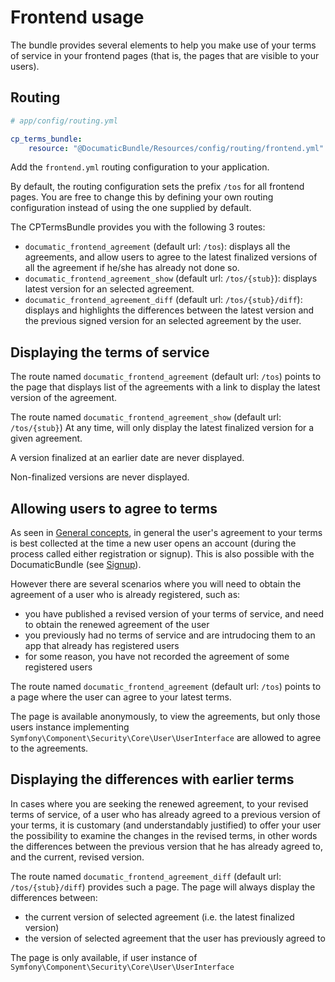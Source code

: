 Frontend usage
==============

The bundle provides several elements to help you make use of your terms of service in your frontend pages (that is, the pages that are visible to your users).

Routing
-------

```yaml
# app/config/routing.yml

cp_terms_bundle:
    resource: "@DocumaticBundle/Resources/config/routing/frontend.yml"
```
Add the `frontend.yml` routing configuration to your application.

By default, the routing configuration sets the prefix `/tos` for all frontend pages. You are free to change this by defining your own routing configuration instead of using the one supplied by default.

The CPTermsBundle provides you with the following 3 routes:

* `documatic_frontend_agreement` (default url: `/tos`): displays all the agreements, and allow users to agree to the latest finalized versions of all the agreement if he/she has already not done so.
* `documatic_frontend_agreement_show` (default url: `/tos/{stub}`): displays latest version for an selected agreement.
* `documatic_frontend_agreement_diff` (default url: `/tos/{stub}/diff`): displays and highlights the differences between the latest version and the previous signed version for an selected agreement by the user.

Displaying the terms of service
------------------------------

The route named `documatic_frontend_agreement` (default url: `/tos`) points to the page that displays list of the agreements with a link to display the latest version of the agreement.

The route named `documatic_frontend_agreement_show` (default url: `/tos/{stub}`) At any time, will only display the latest finalized version for a given agreement.

A version finalized at an earlier date are never displayed.

Non-finalized versions are never displayed.

Allowing users to agree to terms
--------------------------------

As seen in [General concepts](concepts.md), in general the user's agreement to your terms is best collected at the time a new user opens an account (during the process called either registration or signup). This is also possible with the DocumaticBundle (see [Signup](Resources/doc/signup.md)).

However there are several scenarios where you will need to obtain the agreement of a user who is already registered, such as:

* you have published a revised version of your terms of service, and need to obtain the renewed agreement of the user
* you previously had no terms of service and are intrudocing them to an app that already has registered users
* for some reason, you have not recorded the agreement of some registered users 

The route named `documatic_frontend_agreement` (default url: `/tos`) points to a page where the user can agree to your latest terms.

The page is available anonymously, to view the agreements, but only those users instance implementing `Symfony\Component\Security\Core\User\UserInterface` are allowed to agree to the agreements.

Displaying the differences with earlier terms
---------------------------------------------

In cases where you are seeking the renewed agreement, to your revised terms of service, of a user who has already agreed to a previous version of your terms, it is customary (and understandably justified) to offer your user the possibility to examine the changes in the revised terms, in other words the differences between the previous version that he has already agreed to, and the current, revised version.

The route named `documatic_frontend_agreement_diff` (default url: `/tos/{stub}/diff`) provides such a page. The page will always display the differences between:

* the current version of selected agreement (i.e. the latest finalized version)
* the version of selected agreement that the user has previously agreed to

The page is only available, if user instance of `Symfony\Component\Security\Core\User\UserInterface`
